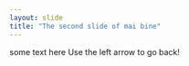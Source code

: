 ```yaml
---
layout: slide
title: "The second slide of mai bine"
---
```

some text here
Use the left arrow to go back!